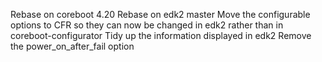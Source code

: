 Rebase on coreboot 4.20
Rebase on edk2 master
Move the configurable options to CFR so they can now be changed in
edk2 rather than in coreboot-configurator
Tidy up the information displayed in edk2
Remove the power_on_after_fail option
